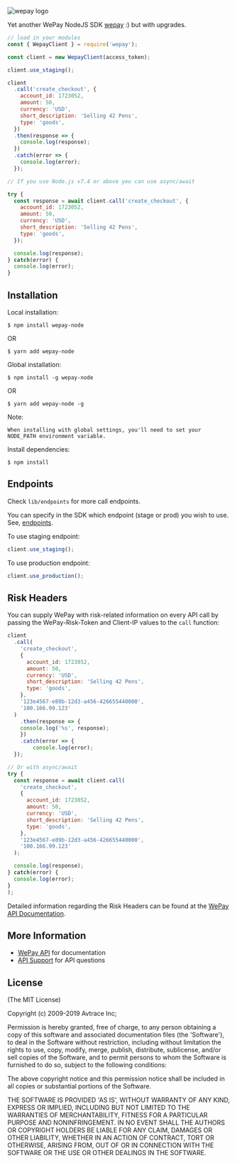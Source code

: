 ![wepay logo](https://images.contentstack.io/v3/assets/bltf86d70f093add08d/blt63c9f31073b6633e/63330deff709a318104f8e81/WePay_RGB_(1).svg)

Yet another WePay NodeJS SDK [wepay](https://www.wepay.com) :) but with upgrades.

```js
// load in your modules
const { WepayClient } = require('wepay');

const client = new WepayClient(access_token);

client.use_staging();

client
  .call('create_checkout', {
    account_id: 1723052,
    amount: 50,
    currency: 'USD',
    short_description: 'Selling 42 Pens',
    type: 'goods',
  })
  .then(response => {
    console.log(response);
  })
  .catch(error => {
    console.log(error);
  });

// If you use Node.js v7.4 or above you can use async/await

try {
  const response = await client.call('create_checkout', {
    account_id: 1723052,
    amount: 50,
    currency: 'USD',
    short_description: 'Selling 42 Pens',
    type: 'goods',
  });

  console.log(response);
} catch(error) {
  console.log(error);
}
```

## Installation

Local installation:

    $ npm install wepay-node
  OR

    $ yarn add wepay-node

Global installation:

    $ npm install -g wepay-node
  OR

    $ yarn add wepay-node -g 

Note:

    When installing with global settings, you'll need to set your NODE_PATH environment variable.

Install dependencies:

    $ npm install

## Endpoints

Check `lib/endpoints` for more call endpoints.

You can specify in the SDK which endpoint (stage or prod) you wish to use. See, [endpoints](https://stage.wepay.com/developer/reference/endpoints).

To use staging endpoint:

```js
client.use_staging();
```

To use production endpoint:

```js
client.use_production();
```

## Risk Headers

You can supply WePay with risk-related information on every API call by passing the WePay-Risk-Token and Client-IP values to the `call` function:

```js
client
  .call(
    'create_checkout',
    {
      account_id: 1723052,
      amount: 50,
      currency: 'USD',
      short_description: 'Selling 42 Pens',
      type: 'goods',
    },
    '123e4567-e89b-12d3-a456-426655440000',
    '100.166.99.123'
  )
	.then(response => {
    console.log('%s', response);
	})
	.catch(error => {
		console.log(error);
  });

// Or with async/await
try {
  const response = await client.call(
    'create_checkout',
    {
      account_id: 1723052,
      amount: 50,
      currency: 'USD',
      short_description: 'Selling 42 Pens',
      type: 'goods',
    },
    '123e4567-e89b-12d3-a456-426655440000',
    '100.166.99.123'
  );

  console.log(response);
} catch(error) {
  console.log(error);
}
);
```

Detailed information regarding the Risk Headers can be found at the [WePay API Documentation](https://developer.wepay.com/reference/risk_headers).

## More Information

* [WePay API](https://www.wepay.com/developer) for documentation
* [API Support](https://support.wepay.com) for API questions

## License

(The MIT License)

Copyright (c) 2009-2019 Avtrace Inc;

Permission is hereby granted, free of charge, to any person obtaining
a copy of this software and associated documentation files (the
'Software'), to deal in the Software without restriction, including
without limitation the rights to use, copy, modify, merge, publish,
distribute, sublicense, and/or sell copies of the Software, and to
permit persons to whom the Software is furnished to do so, subject to
the following conditions:

The above copyright notice and this permission notice shall be
included in all copies or substantial portions of the Software.

THE SOFTWARE IS PROVIDED 'AS IS', WITHOUT WARRANTY OF ANY KIND,
EXPRESS OR IMPLIED, INCLUDING BUT NOT LIMITED TO THE WARRANTIES OF
MERCHANTABILITY, FITNESS FOR A PARTICULAR PURPOSE AND NONINFRINGEMENT.
IN NO EVENT SHALL THE AUTHORS OR COPYRIGHT HOLDERS BE LIABLE FOR ANY
CLAIM, DAMAGES OR OTHER LIABILITY, WHETHER IN AN ACTION OF CONTRACT,
TORT OR OTHERWISE, ARISING FROM, OUT OF OR IN CONNECTION WITH THE
SOFTWARE OR THE USE OR OTHER DEALINGS IN THE SOFTWARE.
